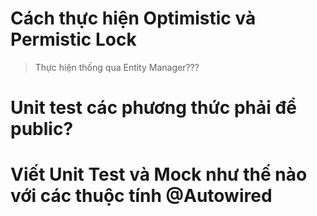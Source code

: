 # Cách thực hiện Optimistic và Permistic Lock
>Thực hiện thống qua Entity Manager???

# Unit test các phương thức phải để public?

# Viết Unit Test và Mock như thế nào với các thuộc tính @Autowired